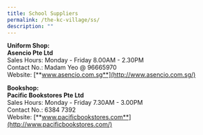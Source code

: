 ```yaml
---
title: School Suppliers
permalink: /the-kc-village/ss/
description: ""
---
```

**Uniform Shop:**<br>
**Asencio Pte Ltd**<br>
Sales Hours: Monday - Friday 8.00AM - 2.30PM<br>
Contact No.: Madam Yeo @ 96665970  <br>
Website: [**www.asencio.com.sg**](http://www.asencio.com.sg/)

**Bookshop:**<br>
**Pacific Bookstores Pte Ltd**<br>
Sales Hours: Monday - Friday 7.30AM - 3.00PM<br>
Contact No.: 6384 7392  <br>
Website: [**www.pacificbookstores.com**](http://www.pacificbookstores.com/)